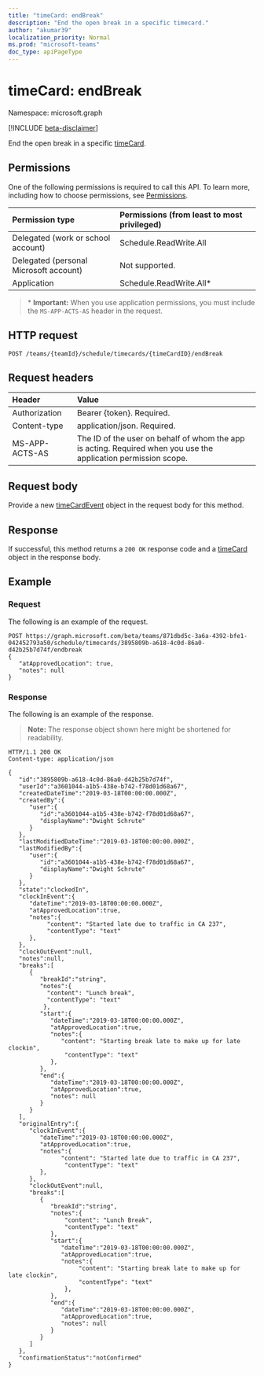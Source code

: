 ```yaml
---
title: "timeCard: endBreak"
description: "End the open break in a specific timecard."
author: "akumar39"
localization_priority: Normal
ms.prod: "microsoft-teams"
doc_type: apiPageType
---
```


# timeCard: endBreak

Namespace: microsoft.graph

[!INCLUDE [beta-disclaimer](../../includes/beta-disclaimer.md)]

End the open break in a specific [timeCard](../resources/timeCard.md).

## Permissions

One of the following permissions is required to call this API. To learn more, including how to choose permissions, see [Permissions](/graph/permissions-reference).

|Permission type      | Permissions (from least to most privileged)              |
|:--------------------|:---------------------------------------------------------|
|Delegated (work or school account) | Schedule.ReadWrite.All    |
|Delegated (personal Microsoft account) | Not supported.    |
|Application | Schedule.ReadWrite.All* |

>\* **Important:** When you use application permissions, you must include the `MS-APP-ACTS-AS` header in the request.

## HTTP request

<!-- { "blockType": "ignored" } -->

```http
POST /teams/{teamId}/schedule/timecards/{timeCardID}/endBreak
```

## Request headers

| Header       | Value |
|:---------------|:--------|
| Authorization  | Bearer {token}. Required.  |
| Content-type | application/json. Required.|
| MS-APP-ACTS-AS | The ID of the user on behalf of whom the app is acting. Required when you use the application permission scope. |

## Request body

Provide a new [timeCardEvent](../resources/timecardevent.md) object in the request body for this method.

## Response

If successful, this method returns a `200 OK` response code and a [timeCard](../resources/timeCard.md) object in the response body.

## Example

### Request
The following is an example of the request. 

```http
POST https://graph.microsoft.com/beta/teams/871dbd5c-3a6a-4392-bfe1-042452793a50/schedule/timecards/3895809b-a618-4c0d-86a0-d42b25b7d74f/endbreak
{ 
   "atApprovedLocation": true,
   "notes": null
}
```

### Response

The following is an example of the response. 

>**Note:** The response object shown here might be shortened for readability.
<!-- {
  "blockType": "response",
  "truncated": true,
  "@odata.type": "microsoft.graph.timeCard"
} -->

```http
HTTP/1.1 200 OK
Content-type: application/json

{
   "id":"3895809b-a618-4c0d-86a0-d42b25b7d74f",
   "userId":"a3601044-a1b5-438e-b742-f78d01d68a67",
   "createdDateTime":"2019-03-18T00:00:00.000Z",
   "createdBy":{
      "user":{
         "id":"a3601044-a1b5-438e-b742-f78d01d68a67",
         "displayName":"Dwight Schrute"
      }
   },
   "lastModifiedDateTime":"2019-03-18T00:00:00.000Z",
   "lastModifiedBy":{
      "user":{
         "id":"a3601044-a1b5-438e-b742-f78d01d68a67",
         "displayName":"Dwight Schrute"
      }
   },
   "state":"clockedIn",
   "clockInEvent":{
      "dateTime":"2019-03-18T00:00:00.000Z",
      "atApprovedLocation":true,
      "notes":{
           "content": "Started late due to traffic in CA 237",
           "contentType": "text"
      },
   },
   "clockOutEvent":null,
   "notes":null,
   "breaks":[
      {
         "breakId":"string",
         "notes":{
           "content": "Lunch break",
           "contentType": "text"
          },
         "start":{
            "dateTime":"2019-03-18T00:00:00.000Z",
            "atApprovedLocation":true,
            "notes":{
               "content": "Starting break late to make up for late clockin",
                "contentType": "text"
            },
         },
         "end":{
            "dateTime":"2019-03-18T00:00:00.000Z",
            "atApprovedLocation":true,
            "notes": null
         }
      }
   ],
   "originalEntry":{
      "clockInEvent":{
         "dateTime":"2019-03-18T00:00:00.000Z",
         "atApprovedLocation":true,
         "notes":{
               "content": "Started late due to traffic in CA 237",
                "contentType": "text"
         },
      },
      "clockOutEvent":null,
      "breaks":[
         {
            "breakId":"string",
            "notes":{
                "content": "Lunch Break",
                "contentType": "text"
            },
            "start":{
               "dateTime":"2019-03-18T00:00:00.000Z",
               "atApprovedLocation":true,
               "notes":{
                    "content": "Starting break late to make up for late clockin",
                    "contentType": "text"
                },
            },
            "end":{
               "dateTime":"2019-03-18T00:00:00.000Z",
               "atApprovedLocation":true,
               "notes": null
            }
         }
      ]
   },
   "confirmationStatus":"notConfirmed"
}
```

<!-- uuid: 8fcb5dbc-d5aa-4681-8e31-b001d5168d79
2015-10-25 14:57:30 UTC -->
<!--
{
  "type": "#page.annotation",
  "description": "End Break",
  "keywords": "",
  "section": "documentation",
  "tocPath": "",
  "suppressions": [
  ]
}
-->
